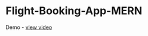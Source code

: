 # Flight-Booking-App-MERN
Demo - <a href="https://drive.google.com/file/d/12cVg1Q8Hovdo86cTHOKZGyNa0G0uo8BE/view?usp=drivesdk">view video</a>
